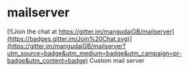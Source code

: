 # mailserver

[![Join the chat at https://gitter.im/mangudaiGB/mailserver](https://badges.gitter.im/Join%20Chat.svg)](https://gitter.im/mangudaiGB/mailserver?utm_source=badge&utm_medium=badge&utm_campaign=pr-badge&utm_content=badge)
Custom mail server
